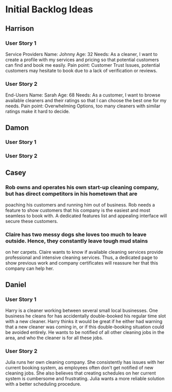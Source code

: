 # Initial Backlog Ideas

## Harrison
### User Story 1
Service Providers 
Name: Johnny
Age: 32
Needs:
As a cleaner, I want to create a profile with my services and pricing so that potential customers can find and book me easily.
Pain point:
Customer Trust Issues, potential customers may hesitate to book due to a lack of verification or reviews.

### User Story 2
End-Users
Name: Sarah
Age: 68
Needs:
As a customer, I want to browse available cleaners and their ratings so that I can choose the best one for my needs.
Pain point:
Overwhelming Options, too many cleaners with similar ratings make it hard to decide.


## Damon
### User Story 1

### User Story 2


## Casey
### Rob owns and operates his own start-up cleaning company, but has direct competitors in his hometown that are
poaching his customers and running him out of business. Rob needs a feature to show customers that his company
is the easiest and most seamless to book with. A dedicated features list and appealing interface will secure
these customers.

### Claire has two messy dogs she loves too much to leave outside. Hence, they constantly leave tough mud stains
on her carpets. Claire wants to know if available cleaning services provide professional and intensive cleaning services. 
Thus, a dedicated page to show previous work and company certificates will reassure her that this company can help her.


## Daniel
### User Story 1
Harry is a cleaner working between several small local businesses. One business he cleans for has accidentally double-booked his regular time slot with a new cleaner.
Harry thinks it would be great if he either had warning that a new cleaner was coming in, or if this double-booking situation could be avoided entirely.
He wants to be notified of all other cleaning jobs in the area, and who the cleaner is for all these jobs.

### User Story 2
Julia runs her own cleaning company. She consistently has issues with her current booking system, as employees often don't get notified of new cleaning jobs.
She also believes that creating schedules on her current system is cumbersome and frustrating.
Julia wants a more reliable solution with a better scheduling procedure.
